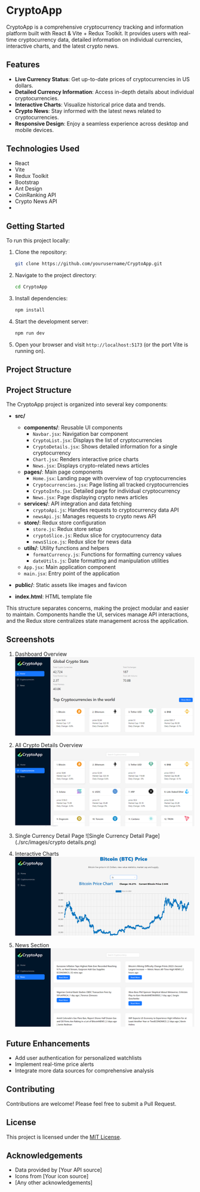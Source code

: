 # CryptoApp

CryptoApp is a comprehensive cryptocurrency tracking and information platform built with React & Vite + Redux Toolkit. It provides users with real-time cryptocurrency data, detailed information on individual currencies, interactive charts, and the latest crypto news.

## Features

- **Live Currency Status**: Get up-to-date prices of cryptocurrencies in US dollars.
- **Detailed Currency Information**: Access in-depth details about individual cryptocurrencies.
- **Interactive Charts**: Visualize historical price data and trends.
- **Crypto News**: Stay informed with the latest news related to cryptocurrencies.
- **Responsive Design**: Enjoy a seamless experience across desktop and mobile devices.

## Technologies Used

- React
- Vite
- Redux Toolkit
- Bootstrap
- Ant Design
- CoinRanking API
- Crypto News API
- 

## Getting Started

To run this project locally:

1. Clone the repository:
   ```bash
   git clone https://github.com/yourusername/CryptoApp.git
   ```
2. Navigate to the project directory:
   ```bash
   cd CryptoApp
   ```
3. Install dependencies:
   ```bash
   npm install
   ```
4. Start the development server:
   ```bash
   npm run dev
   ```
5. Open your browser and visit `http://localhost:5173` (or the port Vite is running on).

## Project Structure

## Project Structure

The CryptoApp project is organized into several key components:

- **src/**
  - **components/**: Reusable UI components
    - `Navbar.jsx`: Navigation bar component
    - `CryptoList.jsx`: Displays the list of cryptocurrencies
    - `CryptoDetails.jsx`: Shows detailed information for a single cryptocurrency
    - `Chart.jsx`: Renders interactive price charts
    - `News.jsx`: Displays crypto-related news articles
  - **pages/**: Main page components
    - `Home.jsx`: Landing page with overview of top cryptocurrencies
    - `Cryptocurrencies.jsx`: Page listing all tracked cryptocurrencies
    - `CryptoInfo.jsx`: Detailed page for individual cryptocurrency
    - `News.jsx`: Page displaying crypto news articles
  - **services/**: API integration and data fetching
    - `cryptoApi.js`: Handles requests to cryptocurrency data API
    - `newsApi.js`: Manages requests to crypto news API
  - **store/**: Redux store configuration
    - `store.js`: Redux store setup
    - `cryptoSlice.js`: Redux slice for cryptocurrency data
    - `newsSlice.js`: Redux slice for news data
  - **utils/**: Utility functions and helpers
    - `formatCurrency.js`: Functions for formatting currency values
    - `dateUtils.js`: Date formatting and manipulation utilities
  - `App.jsx`: Main application component
  - `main.jsx`: Entry point of the application

- **public/**: Static assets like images and favicon

- **index.html**: HTML template file

This structure separates concerns, making the project modular and easier to maintain. Components handle the UI, services manage API interactions, and the Redux store centralizes state management across the application.

## Screenshots

1. Dashboard Overview
![Dashboard Overview](./src/images/dashboard.png)

2. All Crypto Details Overview
![All Crypto Details Overview](./src/images/all-crypto.png)

3. Single Currency Detail Page
![Single Currency Detail Page](./src/images/crypto details.png)

4. Interactive Charts
![Interactive Charts](./src/images/single-currency.png)

5. News Section
![News Section](./src/images/news.png)

## Future Enhancements

- Add user authentication for personalized watchlists
- Implement real-time price alerts
- Integrate more data sources for comprehensive analysis

## Contributing

Contributions are welcome! Please feel free to submit a Pull Request.

## License

This project is licensed under the [MIT License](LICENSE).

## Acknowledgements

- Data provided by [Your API source]
- Icons from [Your icon source]
- [Any other acknowledgements]
